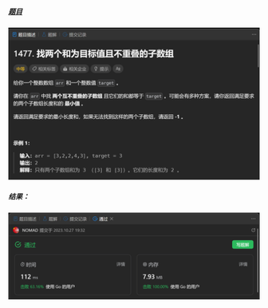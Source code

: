 ##### [题目](https://leetcode.cn/problems/find-two-non-overlapping-sub-arrays-each-with-target-sum/description/)
![pic](img.png)
##### 结果：
![pic](result.png)